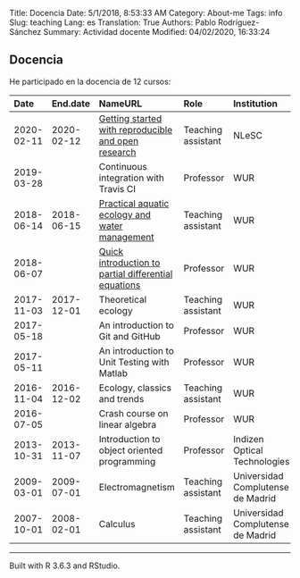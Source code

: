 Title: Docencia
Date: 5/1/2018, 8:53:33 AM
Category: About-me
Tags: info
Slug: teaching
Lang: es
Translation: True
Authors: Pablo Rodríguez-Sánchez
Summary: Actividad docente
Modified: 04/02/2020, 16:33:24

Docencia
--------

He participado en la docencia de 12 cursos:

<table>
<thead>
<tr class="header">
<th style="text-align: left;">Date</th>
<th style="text-align: left;">End.date</th>
<th style="text-align: left;">NameURL</th>
<th style="text-align: left;">Role</th>
<th style="text-align: left;">Institution</th>
<th style="text-align: left;">Country</th>
</tr>
</thead>
<tbody>
<tr class="odd">
<td style="text-align: left;">2020-02-11</td>
<td style="text-align: left;">2020-02-12</td>
<td style="text-align: left;"><a href="https://escience-academy.github.io/2020-02-11-Reproducible-and-Open-Research/">Getting started with reproducible and open research</a></td>
<td style="text-align: left;">Teaching assistant</td>
<td style="text-align: left;">NLeSC</td>
<td style="text-align: left;"><img src="http://flagpedia.net/data/flags/mini/nl.png" alt="Drawing" title="Netherlands" style="width: 30px; height: 20px"/></td>
</tr>
<tr class="even">
<td style="text-align: left;">2019-03-28</td>
<td style="text-align: left;"></td>
<td style="text-align: left;">Continuous integration with Travis CI</td>
<td style="text-align: left;">Professor</td>
<td style="text-align: left;">WUR</td>
<td style="text-align: left;"><img src="http://flagpedia.net/data/flags/mini/nl.png" alt="Drawing" title="Netherlands" style="width: 30px; height: 20px"/></td>
</tr>
<tr class="odd">
<td style="text-align: left;">2018-06-14</td>
<td style="text-align: left;">2018-06-15</td>
<td style="text-align: left;"><a href="https://ssc.wur.nl/Schedule/Course/AEW-20706">Practical aquatic ecology and water management</a></td>
<td style="text-align: left;">Teaching assistant</td>
<td style="text-align: left;">WUR</td>
<td style="text-align: left;"><img src="http://flagpedia.net/data/flags/mini/nl.png" alt="Drawing" title="Netherlands" style="width: 30px; height: 20px"/></td>
</tr>
<tr class="even">
<td style="text-align: left;">2018-06-07</td>
<td style="text-align: left;"></td>
<td style="text-align: left;"><a href="https://pabrod.github.io/intro-to-pdes-en.html">Quick introduction to partial differential equations</a></td>
<td style="text-align: left;">Professor</td>
<td style="text-align: left;">WUR</td>
<td style="text-align: left;"><img src="http://flagpedia.net/data/flags/mini/nl.png" alt="Drawing" title="Netherlands" style="width: 30px; height: 20px"/></td>
</tr>
<tr class="odd">
<td style="text-align: left;">2017-11-03</td>
<td style="text-align: left;">2017-12-01</td>
<td style="text-align: left;">Theoretical ecology</td>
<td style="text-align: left;">Teaching assistant</td>
<td style="text-align: left;">WUR</td>
<td style="text-align: left;"><img src="http://flagpedia.net/data/flags/mini/nl.png" alt="Drawing" title="Netherlands" style="width: 30px; height: 20px"/></td>
</tr>
<tr class="even">
<td style="text-align: left;">2017-05-18</td>
<td style="text-align: left;"></td>
<td style="text-align: left;">An introduction to Git and GitHub</td>
<td style="text-align: left;">Professor</td>
<td style="text-align: left;">WUR</td>
<td style="text-align: left;"><img src="http://flagpedia.net/data/flags/mini/nl.png" alt="Drawing" title="Netherlands" style="width: 30px; height: 20px"/></td>
</tr>
<tr class="odd">
<td style="text-align: left;">2017-05-11</td>
<td style="text-align: left;"></td>
<td style="text-align: left;">An introduction to Unit Testing with Matlab</td>
<td style="text-align: left;">Professor</td>
<td style="text-align: left;">WUR</td>
<td style="text-align: left;"><img src="http://flagpedia.net/data/flags/mini/nl.png" alt="Drawing" title="Netherlands" style="width: 30px; height: 20px"/></td>
</tr>
<tr class="even">
<td style="text-align: left;">2016-11-04</td>
<td style="text-align: left;">2016-12-02</td>
<td style="text-align: left;">Ecology, classics and trends</td>
<td style="text-align: left;">Teaching assistant</td>
<td style="text-align: left;">WUR</td>
<td style="text-align: left;"><img src="http://flagpedia.net/data/flags/mini/nl.png" alt="Drawing" title="Netherlands" style="width: 30px; height: 20px"/></td>
</tr>
<tr class="odd">
<td style="text-align: left;">2016-07-05</td>
<td style="text-align: left;"></td>
<td style="text-align: left;">Crash course on linear algebra</td>
<td style="text-align: left;">Professor</td>
<td style="text-align: left;">WUR</td>
<td style="text-align: left;"><img src="http://flagpedia.net/data/flags/mini/nl.png" alt="Drawing" title="Netherlands" style="width: 30px; height: 20px"/></td>
</tr>
<tr class="even">
<td style="text-align: left;">2013-10-31</td>
<td style="text-align: left;">2013-11-07</td>
<td style="text-align: left;">Introduction to object oriented programming</td>
<td style="text-align: left;">Professor</td>
<td style="text-align: left;">Indizen Optical Technologies</td>
<td style="text-align: left;"><img src="http://flagpedia.net/data/flags/mini/es.png" alt="Drawing" title="Spain" style="width: 30px; height: 20px"/></td>
</tr>
<tr class="odd">
<td style="text-align: left;">2009-03-01</td>
<td style="text-align: left;">2009-07-01</td>
<td style="text-align: left;">Electromagnetism</td>
<td style="text-align: left;">Teaching assistant</td>
<td style="text-align: left;">Universidad Complutense de Madrid</td>
<td style="text-align: left;"><img src="http://flagpedia.net/data/flags/mini/es.png" alt="Drawing" title="Spain" style="width: 30px; height: 20px"/></td>
</tr>
<tr class="even">
<td style="text-align: left;">2007-10-01</td>
<td style="text-align: left;">2008-02-01</td>
<td style="text-align: left;">Calculus</td>
<td style="text-align: left;">Teaching assistant</td>
<td style="text-align: left;">Universidad Complutense de Madrid</td>
<td style="text-align: left;"><img src="http://flagpedia.net/data/flags/mini/es.png" alt="Drawing" title="Spain" style="width: 30px; height: 20px"/></td>
</tr>
</tbody>
</table>

------------------------------------------------------------------------

Built with R 3.6.3 and RStudio.
